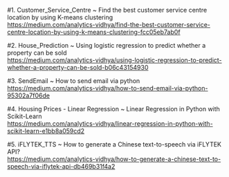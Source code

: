 #1. Customer_Service_Centre ~ Find the best customer service centre location by using K-means clustering<br/>https://medium.com/analytics-vidhya/find-the-best-customer-service-centre-location-by-using-k-means-clustering-fcc05eb7ab0f

#2. House_Prediction ~ Using logistic regression to predict whether a property can be sold<br/>https://medium.com/analytics-vidhya/using-logistic-regression-to-predict-whether-a-property-can-be-sold-b06c43154930

#3. SendEmail ~ How to send email via python<br/>https://medium.com/analytics-vidhya/how-to-send-email-via-python-95302a7f06de

#4. Housing Prices - Linear Regression ~ Linear Regression in Python with Scikit-Learn<br/>https://medium.com/analytics-vidhya/linear-regression-in-python-with-scikit-learn-e1bb8a059cd2

#5. iFLYTEK_TTS ~ How to generate a Chinese text-to-speech via iFLYTEK API?<br/>https://medium.com/analytics-vidhya/how-to-generate-a-chinese-text-to-speech-via-iflytek-api-db469b31f4a2

